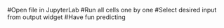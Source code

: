 #Open file in JupyterLab
#Run all cells one by one
#Select desired input from output widget
#Have fun predicting
